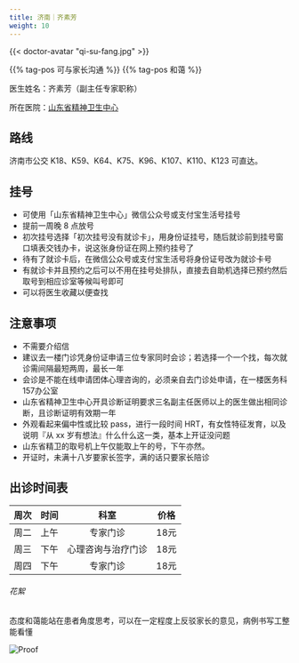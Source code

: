```yaml
---
title: 济南｜齐素芳
weight: 10
---
```


{{< doctor-avatar "qi-su-fang.jpg" >}}

{{% tag-pos 可与家长沟通 %}} {{% tag-pos 和蔼 %}}

医生姓名：齐素芳（副主任专家职称）

所在医院：[山东省精神卫生中心](https://amap.com/place/B0FFM4NU1Y)

## 路线

济南市公交 K18、K59、K64、K75、K96、K107、K110、K123 可直达。

## 挂号

- 可使用「山东省精神卫生中心」微信公众号或支付宝生活号挂号
- 提前一周晚 8 点放号
- 初次挂号选择「初次挂号没有就诊卡」，用身份证挂号，随后就诊前到挂号窗口填表交钱办卡，说这张身份证在网上预约挂号了
- 待有了就诊卡后，在微信公众号或支付宝生活号将身份证号改为就诊卡号
- 有就诊卡并且预约之后可以不用在挂号处排队，直接去自助机选择已预约然后取号到相应诊室等候叫号即可
- 可以将医生收藏以便查找

## 注意事项

- 不需要介绍信
- 建议去一楼门诊凭身份证申请三位专家同时会诊；若选择一个一个找，每次就诊需间隔最短两周，最长一年
- 会诊是不能在线申请团体心理咨询的，必须亲自去门诊处申请，在一楼医务科157办公室
- 山东省精神卫生中心开具诊断证明要求三名副主任医师以上的医生做出相同诊断，且诊断证明有效期一年
- 外观看起来偏中性或比较 pass，进行一段时间 HRT，有女性特征发育，以及说明『从 xx 岁有想法』什么什么这一类，基本上开证没问题
- 山东省精卫的取号机上午仅能取上午的号，下午亦然。
- 开证时，未满十八岁要家长签字，满的话只要家长陪诊

## 出诊时间表

| 周次 | 时间 |        科室        | 价格 |
| :--: | :--: | :----------------: | :--: |
| 周二 | 上午 |      专家门诊      | 18元 |
| 周三 | 下午 | 心理咨询与治疗门诊 | 18元 |
| 周四 | 下午 |      专家门诊      | 18元 |

###### 花絮

态度和蔼能站在患者角度思考，可以在一定程度上反驳家长的意见，病例书写工整能看懂

![Proof](/images/doctor/proof/qi-su-fang.jpg)
